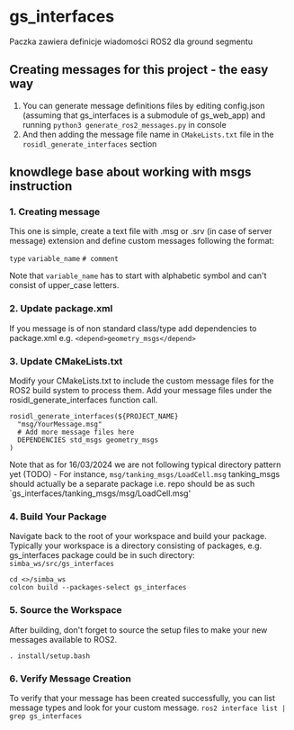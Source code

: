 # gs_interfaces
Paczka zawiera definicje wiadomości ROS2 dla ground segmentu 

## Creating messages for this project - the easy way
1. You can generate message definitions files by editing config.json (assuming that gs_interfaces is a submodule of gs_web_app)
and running `python3 generate_ros2_messages.py` in console
2. And then adding the message file name in `CMakeLists.txt` file in the `rosidl_generate_interfaces` section

## knowdlege base about working with msgs instruction

### 1. Creating message
This one is simple, create a text file with .msg or .srv (in case of server message) extension and define custom messages following the format:

`type` `variable_name` `# comment`

Note that `variable_name` has to start with alphabetic symbol and can't consist of upper_case letters.

### 2. Update package.xml
If you message is of non standard class/type add dependencies to package.xml e.g. `<depend>geometry_msgs</depend>`

### 3. Update CMakeLists.txt
Modify your CMakeLists.txt to include the custom message files for the ROS2 build system to process them.
Add your message files under the rosidl_generate_interfaces function call.

```
rosidl_generate_interfaces(${PROJECT_NAME}
  "msg/YourMessage.msg"
  # Add more message files here
  DEPENDENCIES std_msgs geometry_msgs
)
```

Note that as for 16/03/2024 we are not following typical directory pattern yet (TODO) - 
For instance, `msg/tanking_msgs/LoadCell.msg` tanking_msgs should actually be a separate package i.e. repo should be as such `gs_interfaces/tanking_msgs/msg/LoadCell.msg'

### 4. Build Your Package
Navigate back to the root of your workspace and build your package.
Typically your workspace is a directory consisting of packages, e.g. gs_interfaces package could be in such directory: `simba_ws/src/gs_interfaces`

```
cd <>/simba_ws
colcon build --packages-select gs_interfaces
```

### 5. Source the Workspace
After building, don't forget to source the setup files to make your new messages available to ROS2.

`. install/setup.bash`

### 6. Verify Message Creation
To verify that your message has been created successfully, you can list message types and look for your custom message.
`ros2 interface list | grep gs_interfaces`